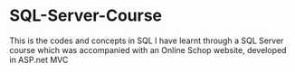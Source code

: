 # SQL-Server-Course
This is the codes and concepts in SQL I have learnt through a SQL Server course which was accompanied with an Online Schop website, developed in ASP.net MVC 
